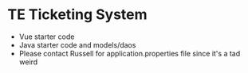 # TE Ticketing System

* Vue starter code
* Java starter code and models/daos
* Please contact Russell for application.properties file since it's a tad weird
